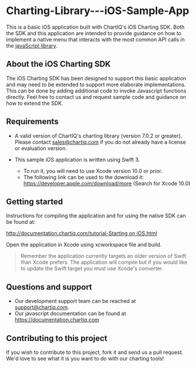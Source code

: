 # Charting-Library---iOS-Sample-App

This is a basic iOS application built with ChartIQ's iOS Charting SDK. 
Both the SDK and this application are intended to provide guidance on how to implement a native menu that interacts with the most common API calls in the [javaScript library](https://documentation.chartiq.com).

## About the iOS Charting SDK

The iOS Charting SDK has been designed to support this basic application and may need to be extended to support more elaborate implementations.
This can be done by adding additional code to invoke Javascript functions directly. 
Feel free to contact us and request sample code and guidance on how to extend the SDK.

## Requirements

- A valid version of ChartIQ's charting library (version 7.0.2 or greater). Please contact sales@chartiq.com if you do not already have a license or evaluation version.

- This sample iOS application is written using Swift 3.
  - To run it, you will need to use Xcode version 10.0 or prior.
  - The following link can be used to the download it: https://developer.apple.com/download/more (Search for Xcode 10.0)

## Getting started

Instructions for compiling the application and for using the native SDK can be found at:

[http://documentation.chartiq.com/tutorial-Starting on iOS.html](http://documentation.chartiq.com/tutorial-Starting%20on%20iOS.html)

Open the application in Xcode using xcworkspace file and build. 
> Remember the application currently targets an older version of Swift than Xcode prefers. The application will compile but if you would like to update the Swift target you must use Xcode's converter.

## Questions and support

- Our development support team can be reached at [support@chartiq.com](mailto:support@chartiq.com).
- Our javascript documentation can be found at https://documentation.chartiq.com

## Contributing to this project

If you wish to contribute to this project, fork it and send us a pull request.
We'd love to see what it is you want to do with our charting tools!
